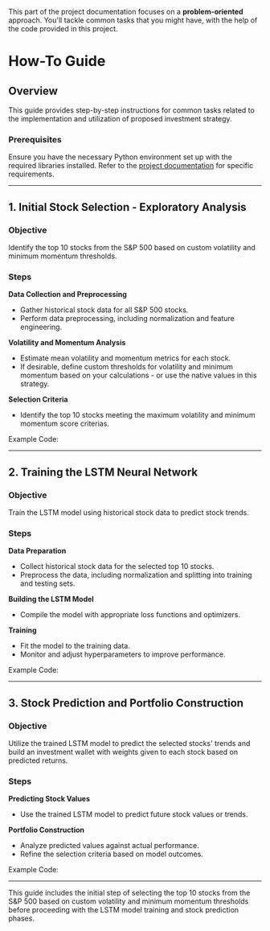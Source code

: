 This part of the project documentation focuses on a
**problem-oriented** approach. You'll tackle common
tasks that you might have, with the help of the code
provided in this project.

# How-To Guide

## Overview

This guide provides step-by-step instructions for common tasks related to the implementation and utilization of proposed investment strategy.

### Prerequisites

Ensure you have the necessary Python environment set up with the required libraries installed. Refer to the [project documentation](./explanation.md) for specific requirements.

---

## 1. Initial Stock Selection - Exploratory Analysis

### Objective

Identify the top 10 stocks from the S&P 500 based on custom volatility and minimum momentum thresholds.

### Steps

**Data Collection and Preprocessing**

   - Gather historical stock data for all S&P 500 stocks.
   - Perform data preprocessing, including normalization and feature engineering.

**Volatility and Momentum Analysis**

   - Estimate mean volatility and momentum metrics for each stock.
   - If desirable, define custom thresholds for volatility and minimum momentum based on your calculations - or use the native values in this strategy.

**Selection Criteria**

   - Identify the top 10 stocks meeting the maximum volatility and minimum momentum score criterias.

Example Code:

---

## 2. Training the LSTM Neural Network

### Objective

Train the LSTM model using historical stock data to predict stock trends.

### Steps

**Data Preparation**

   - Collect historical stock data for the selected top 10 stocks.
   - Preprocess the data, including normalization and splitting into training and testing sets.

**Building the LSTM Model**

   - Compile the model with appropriate loss functions and optimizers.

**Training**

   - Fit the model to the training data.
   - Monitor and adjust hyperparameters to improve performance.

Example Code:

---

## 3. Stock Prediction and Portfolio Construction

### Objective

Utilize the trained LSTM model to predict the selected stocks' trends and build an investment wallet
with weights given to each stock based on predicted returns.

### Steps

**Predicting Stock Values**

   - Use the trained LSTM model to predict future stock values or trends.

**Portfolio Construction**

   - Analyze predicted values against actual performance.
   - Refine the selection criteria based on model outcomes.

Example Code:

---

This guide includes the initial step of selecting the top 10 stocks from the S&P 500 based on custom volatility and minimum momentum thresholds before proceeding with the LSTM model training and stock prediction phases.